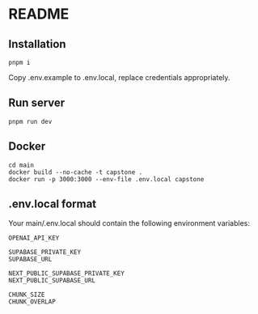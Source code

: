 # README
## Installation

```
pnpm i
```

Copy .env.example to .env.local, replace credentials appropriately.

## Run server
```
pnpm run dev
```

## Docker
```
cd main
docker build --no-cache -t capstone .
docker run -p 3000:3000 --env-file .env.local capstone
```

## .env.local format

Your main/.env.local should contain the following environment variables:

```
OPENAI_API_KEY

SUPABASE_PRIVATE_KEY
SUPABASE_URL

NEXT_PUBLIC_SUPABASE_PRIVATE_KEY
NEXT_PUBLIC_SUPABASE_URL

CHUNK_SIZE
CHUNK_OVERLAP
```